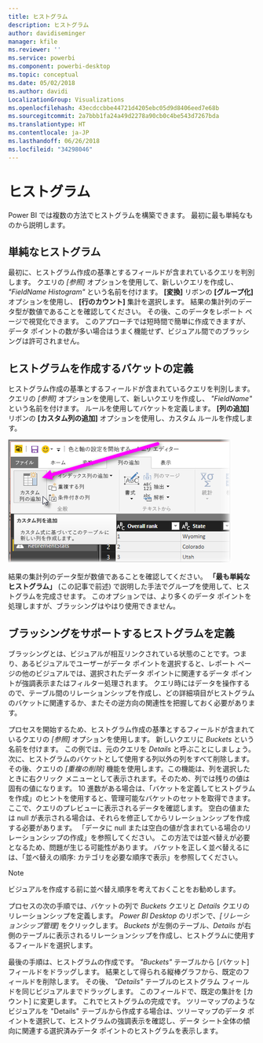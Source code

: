 ```yaml
---
title: ヒストグラム
description: ヒストグラム
author: davidiseminger
manager: kfile
ms.reviewer: ''
ms.service: powerbi
ms.component: powerbi-desktop
ms.topic: conceptual
ms.date: 05/02/2018
ms.author: davidi
LocalizationGroup: Visualizations
ms.openlocfilehash: 43ecdccbbe44721d4205ebc05d9d8406eed7e68b
ms.sourcegitcommit: 2a7bbb1fa24a49d2278a90cb0c4be543d7267bda
ms.translationtype: HT
ms.contentlocale: ja-JP
ms.lasthandoff: 06/26/2018
ms.locfileid: "34298046"
---
```

# <a name="histograms"></a>ヒストグラム
Power BI では複数の方法でヒストグラムを構築できます。 最初に最も単純なものから説明します。

## <a name="simple-histograms"></a>単純なヒストグラム
最初に、ヒストグラム作成の基準とするフィールドが含まれているクエリを判別します。  クエリの *[参照]* オプションを使用して、新しいクエリを作成し、 *"FieldName Histogram"* という名前を付けます。 **[変換]** リボンの **[グループ化]** オプションを使用し、 **[行のカウント]** 集計を選択します。 結果の集計列のデータ型が数値であることを確認してください。 その後、このデータをレポート ページで視覚化できます。 このアプローチでは短時間で簡単に作成できますが、データ ポイントの数が多い場合はうまく機能せず、ビジュアル間でのブラッシングは許可されません。

## <a name="defining-buckets-to-build-a-histogram"></a>ヒストグラムを作成するバケットの定義
ヒストグラム作成の基準とするフィールドが含まれているクエリを判別します。 クエリの *[参照]* オプションを使用して、新しいクエリを作成し、 *"FieldName"* という名前を付けます。  ルールを使用してバケットを定義します。 **[列の追加]** リボンの **[カスタム列の追加]** オプションを使用し、カスタム ルールを作成します。

![](media/service-histograms/powerbi-service-histograms_1.png)

結果の集計列のデータ型が数値であることを確認してください。 **「最も単純なヒストグラム」** (この記事で前述) で説明した手法でグループを使用して、ヒストグラムを完成させます。 このオプションでは、より多くのデータ ポイントを処理しますが、ブラッシングはやはり使用できません。

## <a name="defining-a-histogram-that-supports-brushing"></a>ブラッシングをサポートするヒストグラムを定義
ブラッシングとは、ビジュアルが相互リンクされている状態のことです。つまり、あるビジュアルでユーザーがデータ ポイントを選択すると、レポート ページの他のビジュアルでは、選択されたデータ ポイントに関連するデータ ポイントが強調表示またはフィルター処理されます。  クエリ時にはデータを操作するので、テーブル間のリレーションシップを作成し、どの詳細項目がヒストグラムのバケットに関連するか、またその逆方向の関連性を把握しておく必要があります。

プロセスを開始するため、ヒストグラム作成の基準とするフィールドが含まれているクエリの *[参照]* オプションを使用します。  新しいクエリに *Buckets* という名前を付けます。  この例では、元のクエリを *Details* と呼ぶことにしましょう。  次に、ヒストグラムのバケットとして使用する列以外の列をすべて削除します。  その後、クエリの *[重複の削除]* 機能を使用します。この機能は、列を選択したときに右クリック メニューとして表示されます。そのため、列では残りの値は固有の値になります。 10 進数がある場合は、「バケットを定義してヒストグラムを作成」のヒントを使用すると、管理可能なバケットのセットを取得できます。  ここで、クエリのプレビューに表示されるデータを確認します。 空白の値または null が表示される場合は、それらを修正してからリレーションシップを作成する必要があります。 「データに null または空白の値が含まれている場合のリレーションシップの作成」を参照してください。 この方法では並べ替えが必要となるため、問題が生じる可能性があります。 バケットを正しく並べ替えるには、「並べ替えの順序: カテゴリを必要な順序で表示」を参照してください。 

> [!NOTE]
> ビジュアルを作成する前に並べ替え順序を考えておくことをお勧めします。   
> 
> 

プロセスの次の手順では、バケットの列で *Buckets* クエリと *Details* クエリのリレーションシップを定義します。  *Power BI Desktop* のリボンで、*[リレーションシップ管理]* をクリックします。  *Buckets* が左側のテーブル、*Details* が右側のテーブルに表示されるリレーションシップを作成し、ヒストグラムに使用するフィールドを選択します。 

最後の手順は、ヒストグラムの作成です。 *"Buckets"* テーブルから [バケット] フィールドをドラッグします。 結果として得られる縦棒グラフから、既定のフィールドを削除します。  その後、 *"Details"* テーブルのヒストグラム フィールドを同じビジュアルまでドラッグします。 このフィールドで、既定の集計を [カウント] に変更します。 これでヒストグラムの完成です。 ツリーマップのようなビジュアルを "Details" テーブルから作成する場合は、ツリーマップのデータ ポイントを選択して、ヒストグラムの強調表示を確認し、データ シート全体の傾向に関連する選択済みデータ ポイントのヒストグラムを表示します。

